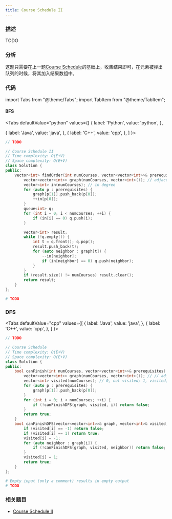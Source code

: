 ```yaml
---
title: Course Schedule II
---
```


### 描述

TODO

### 分析

这题只需要在上一题[Course Schedule](course-schedule.md)的基础上，收集结果即可，在元素被弹出队列的时候，将其加入结果数组中。

### 代码

import Tabs from "@theme/Tabs";
import TabItem from "@theme/TabItem";

#### BFS

<Tabs
defaultValue="python"
values={[
{ label: 'Python', value: 'python', },

{ label: 'Java', value: 'java', },
{ label: 'C++', value: 'cpp', },
]
}>
<TabItem value="java">

```java
// TODO
```

</TabItem>
<TabItem value="cpp">

```cpp
// Course Schedule II
// Time complexity: O(E+V)
// Space complexity: O(E+V)
class Solution {
public:
    vector<int> findOrder(int numCourses, vector<vector<int>>& prerequisites) {
        vector<vector<int>> graph(numCourses, vector<int>()); // adjacent list
        vector<int> in(numCourses); // in degree
        for (auto p : prerequisites) {
            graph[p[1]].push_back(p[0]);
            ++in[p[0]];
        }
        queue<int> q;
        for (int i = 0; i < numCourses; ++i) {
            if (in[i] == 0) q.push(i);
        }

        vector<int> result;
        while (!q.empty()) {
            int t = q.front(); q.pop();
            result.push_back(t);
            for (auto neighbor : graph[t]) {
                --in[neighbor];
                if (in[neighbor] == 0) q.push(neighbor);
            }
        }
        if (result.size() != numCourses) result.clear();
        return result;
    }
};
```

</TabItem>

<TabItem value="python">

```python
# TODO
```

</TabItem>
</Tabs>

### DFS

<Tabs
defaultValue="cpp"
values={[
{ label: 'Java', value: 'java', },
{ label: 'C++', value: 'cpp', },
]
}>
<TabItem value="java">

```java
// TODO
```

</TabItem>
<TabItem value="cpp">

```cpp
// Course Schedule
// Time complexity: O(E+V)
// Space complexity: O(E+V)
class Solution {
public:
    bool canFinish(int numCourses, vector<vector<int>>& prerequisites) {
        vector<vector<int>> graph(numCourses, vector<int>()); // // adjacent list
        vector<int> visited(numCourses); // 0, not visited; 1, visited; -1, cyclic
        for (auto p : prerequisites) {
            graph[p[1]].push_back(p[0]);
        }
        for (int i = 0; i < numCourses; ++i) {
            if (!canFinishDFS(graph, visited, i)) return false;
        }
        return true;
    }
    bool canFinishDFS(vector<vector<int>>& graph, vector<int>& visited, int i) {
        if (visited[i] == -1) return false;
        if (visited[i] == 1) return true;
        visited[i] = -1;
        for (auto neighbor : graph[i]) {
            if (!canFinishDFS(graph, visited, neighbor)) return false;
        }
        visited[i] = 1;
        return true;
    }
};
```

</TabItem>

<TabItem value="python">

```python
# Empty input (only a comment) results in empty output
# TODO
```

</TabItem>
</Tabs>

### 相关题目

- [Course Schedule II](course-schedule-ii.md)
